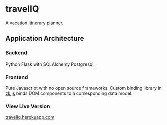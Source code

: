 # travelIQ

A vacation itinerary planner. 

## Application Architecture

### Backend

Python Flask with SQLAlchemy Postgresql.

### Frontend

Pure Javascript with no open source frameworks.  Custom binding library in [zk.js](/travel_app/static/lib/zk.js) binds DOM components to a corresponding data model.

### View Live Version

[traveliq.herokuapp.com](traveliq.herokuapp.com)


